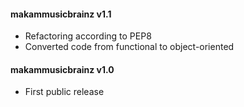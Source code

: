 #### makammusicbrainz v1.1
 - Refactoring according to PEP8
 - Converted code from functional to object-oriented

#### makammusicbrainz v1.0
 - First public release
